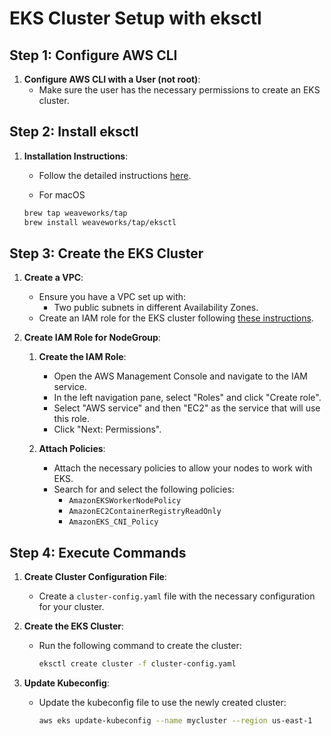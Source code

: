 
# EKS Cluster Setup with eksctl

## Step 1: Configure AWS CLI

1. **Configure AWS CLI with a User (not root)**:
   - Make sure the user has the necessary permissions to create an EKS cluster.

## Step 2: Install eksctl

1. **Installation Instructions**:
   - Follow the detailed instructions [here](https://docs.aws.amazon.com/es_es/emr/latest/EMR-on-EKS-DevelopmentGuide/setting-up-eksctl.html).
   
   - For macOS
   ```sh
   brew tap weaveworks/tap
   brew install weaveworks/tap/eksctl
   ```

## Step 3: Create the EKS Cluster

1. **Create a VPC**:
   - Ensure you have a VPC set up with:
     - Two public subnets in different Availability Zones.
   - Create an IAM role for the EKS cluster following [these instructions](https://docs.aws.amazon.com/eks/latest/userguide/service_IAM_role.html#create-service-role).

2. **Create IAM Role for NodeGroup**:

   1. **Create the IAM Role**:
      - Open the AWS Management Console and navigate to the IAM service.
      - In the left navigation pane, select "Roles" and click "Create role".
      - Select "AWS service" and then "EC2" as the service that will use this role.
      - Click "Next: Permissions".

   2. **Attach Policies**:
      - Attach the necessary policies to allow your nodes to work with EKS.
      - Search for and select the following policies:
        - `AmazonEKSWorkerNodePolicy`
        - `AmazonEC2ContainerRegistryReadOnly`
        - `AmazonEKS_CNI_Policy`

## Step 4: Execute Commands

1. **Create Cluster Configuration File**:
   - Create a `cluster-config.yaml` file with the necessary configuration for your cluster.

2. **Create the EKS Cluster**:
   - Run the following command to create the cluster:
     ```sh
     eksctl create cluster -f cluster-config.yaml
     ```

3. **Update Kubeconfig**:
   - Update the kubeconfig file to use the newly created cluster:
     ```sh
     aws eks update-kubeconfig --name mycluster --region us-east-1
     ```
